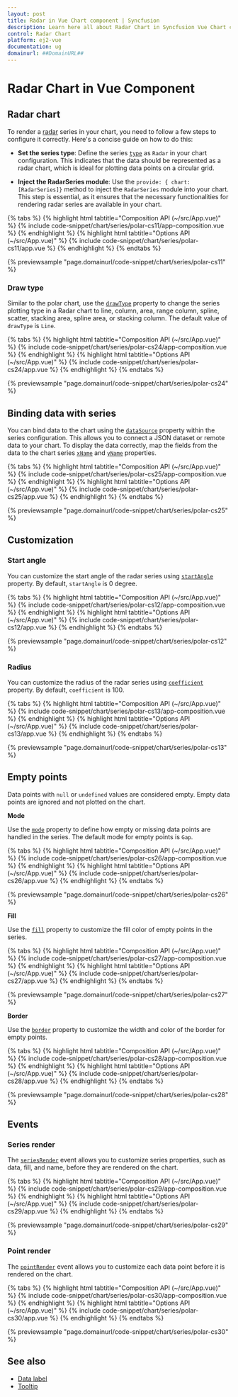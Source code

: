 ```yaml
---
layout: post
title: Radar in Vue Chart component | Syncfusion
description: Learn here all about Radar Chart in Syncfusion Vue Chart component of Syncfusion Essential JS 2 and more.
control: Radar Chart
platform: ej2-vue
documentation: ug
domainurl: ##DomainURL##
---
```


# Radar Chart in Vue Component

## Radar chart

To render a [radar](https://www.syncfusion.com/vue-components/vue-charts/chart-types/radar-chart) series in your chart, you need to follow a few steps to configure it correctly. Here's a concise guide on how to do this:
 
* **Set the series type**: Define the series [`type`](https://ej2.syncfusion.com/vue/documentation/api/chart/series/#type) as `Radar` in your chart configuration. This indicates that the data should be represented as a radar chart, which is ideal for plotting data points on a circular grid.

* **Inject the RadarSeries module**: Use the `provide: { chart: [RadarSeries]}` method to inject the `RadarSeries` module into your chart. This step is essential, as it ensures that the necessary functionalities for rendering radar series are available in your chart.

{% tabs %}
{% highlight html tabtitle="Composition API (~/src/App.vue)" %}
{% include code-snippet/chart/series/polar-cs11/app-composition.vue %}
{% endhighlight %}
{% highlight html tabtitle="Options API (~/src/App.vue)" %}
{% include code-snippet/chart/series/polar-cs11/app.vue %}
{% endhighlight %}
{% endtabs %}
        
{% previewsample "page.domainurl/code-snippet/chart/series/polar-cs11" %}

### Draw type

Similar to the polar chart, use the [`drawType`](https://ej2.syncfusion.com/vue/documentation/api/chart/series/#drawtype) property to change the series plotting type in a Radar chart to line, column, area, range column, spline, scatter, stacking area, spline area, or stacking column. The default value of `drawType` is `Line`.

{% tabs %}
{% highlight html tabtitle="Composition API (~/src/App.vue)" %}
{% include code-snippet/chart/series/polar-cs24/app-composition.vue %}
{% endhighlight %}
{% highlight html tabtitle="Options API (~/src/App.vue)" %}
{% include code-snippet/chart/series/polar-cs24/app.vue %}
{% endhighlight %}
{% endtabs %}
        
{% previewsample "page.domainurl/code-snippet/chart/series/polar-cs24" %}

## Binding data with series

You can bind data to the chart using the [`dataSource`](https://ej2.syncfusion.com/vue/documentation/api/chart/series/#datasource) property within the series configuration. This allows you to connect a JSON dataset or remote data to your chart. To display the data correctly, map the fields from the data to the chart series [`xName`](https://ej2.syncfusion.com/vue/documentation/api/chart/series/#xname) and [`yName`](https://ej2.syncfusion.com/vue/documentation/api/chart/series/#yname) properties.

{% tabs %}
{% highlight html tabtitle="Composition API (~/src/App.vue)" %}
{% include code-snippet/chart/series/polar-cs25/app-composition.vue %}
{% endhighlight %}
{% highlight html tabtitle="Options API (~/src/App.vue)" %}
{% include code-snippet/chart/series/polar-cs25/app.vue %}
{% endhighlight %}
{% endtabs %}
        
{% previewsample "page.domainurl/code-snippet/chart/series/polar-cs25" %}

## Customization

### Start angle

You can customize the start angle of the radar series using [`startAngle`](https://ej2.syncfusion.com/vue/documentation/api/chart/axis/#startangle) property. By default, `startAngle` is 0 degree.

{% tabs %}
{% highlight html tabtitle="Composition API (~/src/App.vue)" %}
{% include code-snippet/chart/series/polar-cs12/app-composition.vue %}
{% endhighlight %}
{% highlight html tabtitle="Options API (~/src/App.vue)" %}
{% include code-snippet/chart/series/polar-cs12/app.vue %}
{% endhighlight %}
{% endtabs %}
        
{% previewsample "page.domainurl/code-snippet/chart/series/polar-cs12" %}

### Radius

You can customize the radius of the radar series using [`coefficient`](https://ej2.syncfusion.com/vue/documentation/api/chart/axis/#coefficient) property. By default, `coefficient` is 100.

{% tabs %}
{% highlight html tabtitle="Composition API (~/src/App.vue)" %}
{% include code-snippet/chart/series/polar-cs13/app-composition.vue %}
{% endhighlight %}
{% highlight html tabtitle="Options API (~/src/App.vue)" %}
{% include code-snippet/chart/series/polar-cs13/app.vue %}
{% endhighlight %}
{% endtabs %}
        
{% previewsample "page.domainurl/code-snippet/chart/series/polar-cs13" %}

## Empty points

Data points with `null` or `undefined` values are considered empty. Empty data points are ignored and not plotted on the chart.

**Mode**

Use the [`mode`](https://ej2.syncfusion.com/vue/documentation/api/chart/emptyPointSettings/#mode) property to define how empty or missing data points are handled in the series. The default mode for empty points is `Gap`.

{% tabs %}
{% highlight html tabtitle="Composition API (~/src/App.vue)" %}
{% include code-snippet/chart/series/polar-cs26/app-composition.vue %}
{% endhighlight %}
{% highlight html tabtitle="Options API (~/src/App.vue)" %}
{% include code-snippet/chart/series/polar-cs26/app.vue %}
{% endhighlight %}
{% endtabs %}
        
{% previewsample "page.domainurl/code-snippet/chart/series/polar-cs26" %}

**Fill**

Use the [`fill`](https://ej2.syncfusion.com/vue/documentation/api/chart/emptyPointSettings/#fill) property to customize the fill color of empty points in the series.

{% tabs %}
{% highlight html tabtitle="Composition API (~/src/App.vue)" %}
{% include code-snippet/chart/series/polar-cs27/app-composition.vue %}
{% endhighlight %}
{% highlight html tabtitle="Options API (~/src/App.vue)" %}
{% include code-snippet/chart/series/polar-cs27/app.vue %}
{% endhighlight %}
{% endtabs %}
        
{% previewsample "page.domainurl/code-snippet/chart/series/polar-cs27" %}

**Border**

Use the [`border`](https://ej2.syncfusion.com/vue/documentation/api/chart/emptyPointSettings/#border) property to customize the width and color of the border for empty points.

{% tabs %}
{% highlight html tabtitle="Composition API (~/src/App.vue)" %}
{% include code-snippet/chart/series/polar-cs28/app-composition.vue %}
{% endhighlight %}
{% highlight html tabtitle="Options API (~/src/App.vue)" %}
{% include code-snippet/chart/series/polar-cs28/app.vue %}
{% endhighlight %}
{% endtabs %}
        
{% previewsample "page.domainurl/code-snippet/chart/series/polar-cs28" %}

## Events

### Series render

The [`seriesRender`](https://ej2.syncfusion.com/vue/documentation/api/chart#seriesrender) event allows you to customize series properties, such as data, fill, and name, before they are rendered on the chart.

{% tabs %}
{% highlight html tabtitle="Composition API (~/src/App.vue)" %}
{% include code-snippet/chart/series/polar-cs29/app-composition.vue %}
{% endhighlight %}
{% highlight html tabtitle="Options API (~/src/App.vue)" %}
{% include code-snippet/chart/series/polar-cs29/app.vue %}
{% endhighlight %}
{% endtabs %}
        
{% previewsample "page.domainurl/code-snippet/chart/series/polar-cs29" %}

### Point render

The [`pointRender`](https://ej2.syncfusion.com/vue/documentation/api/chart#pointrender) event allows you to customize each data point before it is rendered on the chart.

{% tabs %}
{% highlight html tabtitle="Composition API (~/src/App.vue)" %}
{% include code-snippet/chart/series/polar-cs30/app-composition.vue %}
{% endhighlight %}
{% highlight html tabtitle="Options API (~/src/App.vue)" %}
{% include code-snippet/chart/series/polar-cs30/app.vue %}
{% endhighlight %}
{% endtabs %}
        
{% previewsample "page.domainurl/code-snippet/chart/series/polar-cs30" %}

## See also

* [Data label](../data-labels/)
* [Tooltip](../tool-tip/)